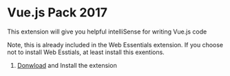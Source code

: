 # Vue.js Pack 2017
This extension will give you helpful intelliSense for writing Vue.js code

Note, this is already included in the Web Essentials extension.
If you choose not to install Web Esstials, at least install this exentions.

1. [Donwload](https://marketplace.visualstudio.com/items?itemName=MadsKristensen.VuejsPack-18329) and Install the extension
